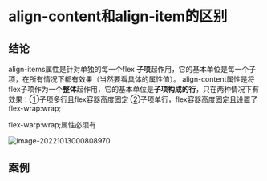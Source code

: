 # align-content和align-item的区别

## 结论

align-items属性是针对单独的每一个flex **子项**起作用，它的基本单位是每一个子项，在所有情况下都有效果（当然要看具体的属性值）。
align-content属性是将flex子项作为一个**整体**起作用，它的基本单位是**子项构成的行**，只在两种情况下有效果：①子项多行且flex容器高度固定 ②子项单行，flex容器高度固定且设置了flex-wrap:wrap;

flex-warp:wrap;属性必须有

![image-20221013000808970](C:\Users\1034291441\AppData\Roaming\Typora\typora-user-images\image-20221013000808970.png)

## 案例


